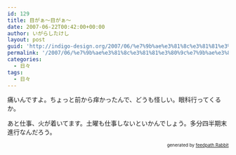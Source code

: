 ```yaml
---
id: 129
title: 目がぁ〜目がぁ〜
date: 2007-06-22T00:42:00+00:00
author: いがらしたけし
layout: post
guid: 'http://indigo-design.org/2007/06/%e7%9b%ae%e3%81%8c%e3%81%81%e3%80%9c%e7%9b%ae%e3%81%8c%e3%81%81%e3%80%9c/'
permalink: '/2007/06/%e7%9b%ae%e3%81%8c%e3%81%81%e3%80%9c%e7%9b%ae%e3%81%8c%e3%81%81%e3%80%9c/'
categories:
  - 日々
tags:
  - 日々
---
```

<p>痛いんですよ。ちょっと前から痒かったんで、どうも怪しい。眼科行ってくるか。</p><p>あと仕事、火が着いてます。土曜も仕事しないといかんでしょう。多分四半期末進行なんだろう。</p><!--feedpath info start--><div style="text-align: right;font-size: 10px">&nbsp;&nbsp;<span>generated by <a href="http://feedpath.jp" title="feedpath Rabbit" target="_blank">feedpath Rabbit</a></span></div><!--feedpath info end-->